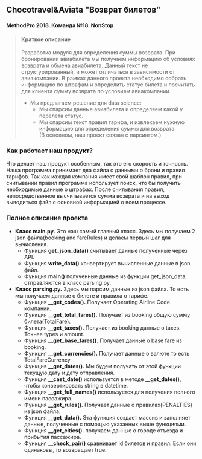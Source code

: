 ## Chocotravel&Aviata "Возврат билетов"
#### MethodPro 2018. Команда №18. NonStop

> #### Краткое описание
> Разработка модуля для определения суммы возврата. При бронировании авиабилета мы получаем информацию об условиях возврата и обмена авиабилета. Данный текст не структурированный, и может отличаться в зависимости от авиакомпании. В рамках данного проекта необходимо собрать информацию по штрафам и определить статус билета и посчитать для клиента сумму возврата по условиям авиакомпании.
> * Мы предлагаем решение для data science:
>   + Мы спарсим данные авиабилета и определяем какой у перелета статус.
>   + Мы спарсим текст правил тарифа, и извлекаем нужную информацию для определения суммы для возврата.<br/>
> (В основном, наш проект связан с парсингом.)

### Как работает наш продукт?
Что делает наш продукт особенным, так это его скорость и точность. Наша программа принимает два файла с данными о брони и правил тарифов. Так как каждая компания имеет свой шаблон правил, при считывании правил программа использует поиск, что бы получить необходимые данные о штрафах. После считывания правил, непосредственное высчитывается сумма возврата и на выход выводиться файл с основной информацией о всем процессе.

### Полное описание проекта
* **Класс main.py.** Это наш самый главный класс. Здесь мы получаем 2 json файла(booking and fareRules) и делаем первый шаг для вычисления.
  + Функция **get_json_data()** считывает данные полученные через API.
  + Функция **write_data()** конвертирует вычисленные данные в json файл.
  + Функция **main()** полученные данные из функции get_json_data, отправляются в класс parsing.py.
* **Класс parsing.py.** Здесь мы парсим данные из json файла. То есть мы получаем данные о билете и правила о тарифе.
  + Функция **__get_codes().** Получает Operating Airline Code компании.
  + Функция **__get_total_fares().** Получает из booking общую сумму билета(TotalFare).
  + Функция **__get_taxes().** Получает из booking данные о taxes. Точнее types и amount. 
  + Функция **__get_base_fares().** Получает данные о base fare из booking.
  + Функция **__get_currencies().** Получает данные о валюте то есть TotalFareCurrency.
  + Функция **__get_dates().** Мы будем получать от этой функции текущую дату и дату отправления.
  + Функция **__cast_date()** используется в методе **__get_dates()**, чтобы конвертировать string в datetime.
  + Функция **__get_full_names()** используется для получения полного имени пассажира.
  + Функция **__get_rules().** Получает данные о правилах(PENALTIES) из json файла.
  + Функция **__get_data().** Эта функция создает массив и заполняет данные, полученные с помощью указанных выше функциями.
  + Функция **__get_cities().** получаем данные о городе отъезда и прибытия пассажира.
  + Функция **__check_pair()** сравнивает id билетов и правил. Если они одинаковы, то возвращает true.
